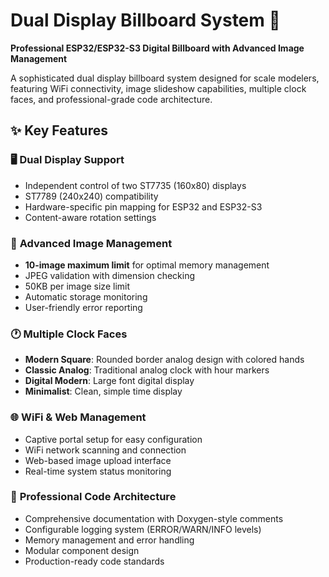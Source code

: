 # Dual Display Billboard System 🎯

**Professional ESP32/ESP32-S3 Digital Billboard with Advanced Image Management**

A sophisticated dual display billboard system designed for scale modelers, featuring WiFi connectivity, image slideshow capabilities, multiple clock faces, and professional-grade code architecture.

## ✨ Key Features

### 🖥️ **Dual Display Support**
- Independent control of two ST7735 (160x80) displays
- ST7789 (240x240) compatibility 
- Hardware-specific pin mapping for ESP32 and ESP32-S3
- Content-aware rotation settings

### 📸 **Advanced Image Management**
- **10-image maximum limit** for optimal memory management
- JPEG validation with dimension checking
- 50KB per image size limit
- Automatic storage monitoring
- User-friendly error reporting

### 🕐 **Multiple Clock Faces**
- **Modern Square**: Rounded border analog design with colored hands
- **Classic Analog**: Traditional analog clock with hour markers
- **Digital Modern**: Large font digital display
- **Minimalist**: Clean, simple time display

### 🌐 **WiFi & Web Management**
- Captive portal setup for easy configuration
- WiFi network scanning and connection
- Web-based image upload interface
- Real-time system status monitoring

### 🔧 **Professional Code Architecture**
- Comprehensive documentation with Doxygen-style comments
- Configurable logging system (ERROR/WARN/INFO levels)
- Memory management and error handling
- Modular component design
- Production-ready code standards
